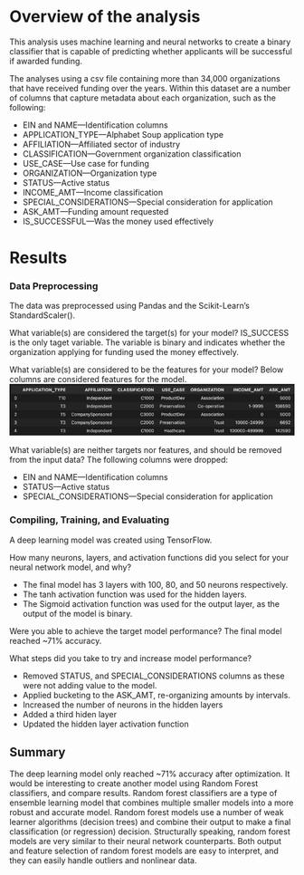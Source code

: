 # Overview of the analysis

This analysis uses machine learning and neural networks to create a binary classifier that is capable of predicting whether applicants will be successful if awarded funding.

The analyses using a csv file containing more than 34,000 organizations that have received funding over the years. Within this dataset are a number of columns that capture metadata about each organization, such as the following:

- EIN and NAME—Identification columns
- APPLICATION_TYPE—Alphabet Soup application type
- AFFILIATION—Affiliated sector of industry
- CLASSIFICATION—Government organization classification
- USE_CASE—Use case for funding
- ORGANIZATION—Organization type
- STATUS—Active status
- INCOME_AMT—Income classification
- SPECIAL_CONSIDERATIONS—Special consideration for application
- ASK_AMT—Funding amount requested
- IS_SUCCESSFUL—Was the money used effectively

# Results

### Data Preprocessing

The data was preprocessed using Pandas and the Scikit-Learn’s StandardScaler().

What variable(s) are considered the target(s) for your model?
IS_SUCCESS is the only taget variable. The variable is binary and indicates whether the organization applying for funding used the money effectively.

What variable(s) are considered to be the features for your model?
Below columns are considered features for the model.
<img src="Images/features.png">

What variable(s) are neither targets nor features, and should be removed from the input data?
The following columns were dropped:

- EIN and NAME—Identification columns
- STATUS—Active status
- SPECIAL_CONSIDERATIONS—Special consideration for application

### Compiling, Training, and Evaluating

A deep learning model was created using TensorFlow.

How many neurons, layers, and activation functions did you select for your neural network model, and why?

- The final model has 3 layers with 100, 80, and 50 neurons respectively.
- The tanh activation function was used for the hidden layers.
- The Sigmoid activation function was used for the output layer, as the output of the model is binary.

Were you able to achieve the target model performance? The final model reached ~71% accuracy.

What steps did you take to try and increase model performance?

- Removed STATUS, and SPECIAL_CONSIDERATIONS columns as these were not adding value to the model.
- Applied bucketing to the ASK_AMT, re-organizing amounts by intervals.
- Increased the number of neurons in the hidden layers
- Added a third hiden layer
- Updated the hidden layer activation function

## Summary

The deep learning model only reached ~71% accuracy after optimization. It would be interesting to create another model using Random Forest classifiers, and compare results. Random forest classifiers are a type of ensemble learning model that combines multiple smaller models into a more robust and accurate model. Random forest models use a number of weak learner algorithms (decision trees) and combine their output to make a final classification (or regression) decision. Structurally speaking, random forest models are very similar to their neural network counterparts. Both output and feature selection of random forest models are easy to interpret, and they can easily handle outliers and nonlinear data.
